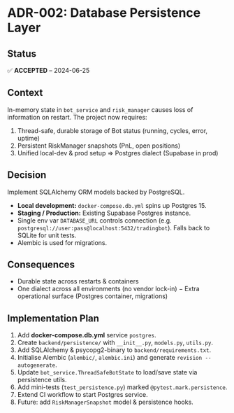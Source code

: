 # ADR-002: Database Persistence Layer

## Status
✅ **ACCEPTED** – 2024-06-25

## Context
In-memory state in `bot_service` and `risk_manager` causes loss of information on restart.  The project now requires:

1. Thread-safe, durable storage of Bot status (running, cycles, error, uptime)
2. Persistent RiskManager snapshots (PnL, open positions)
3. Unified local-dev & prod setup ⇒ Postgres dialect (Supabase in prod)

## Decision
Implement SQLAlchemy ORM models backed by PostgreSQL.

* **Local development:** `docker-compose.db.yml` spins up Postgres 15.
* **Staging / Production:** Existing Supabase Postgres instance.
* Single env var `DATABASE_URL` controls connection (e.g. `postgresql://user:pass@localhost:5432/tradingbot`).  Falls back to SQLite for unit tests.
* Alembic is used for migrations.

## Consequences
+ Durable state across restarts & containers
+ One dialect across all environments (no vendor lock-in)
− Extra operational surface (Postgres container, migrations)

## Implementation Plan
1. Add **docker-compose.db.yml** service `postgres`.
2. Create `backend/persistence/` with `__init__.py`, `models.py`, `utils.py`.
3. Add SQLAlchemy & psycopg2-binary to `backend/requirements.txt`.
4. Initialise Alembic (`alembic/`, `alembic.ini`) and generate `revision --autogenerate`.
5. Update `bot_service.ThreadSafeBotState` to load/save state via persistence utils.
6. Add mini-tests (`test_persistence.py`) marked `@pytest.mark.persistence`.
7. Extend CI workflow to start Postgres service.
8. Future: add `RiskManagerSnapshot` model & persistence hooks.